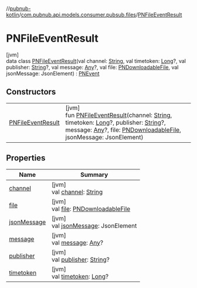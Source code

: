 //[pubnub-kotlin](../../../index.md)/[com.pubnub.api.models.consumer.pubsub.files](../index.md)/[PNFileEventResult](index.md)

# PNFileEventResult

[jvm]\
data class [PNFileEventResult](index.md)(val channel: [String](https://kotlinlang.org/api/latest/jvm/stdlib/kotlin/-string/index.html), val timetoken: [Long](https://kotlinlang.org/api/latest/jvm/stdlib/kotlin/-long/index.html)?, val publisher: [String](https://kotlinlang.org/api/latest/jvm/stdlib/kotlin/-string/index.html)?, val message: [Any](https://kotlinlang.org/api/latest/jvm/stdlib/kotlin/-any/index.html)?, val file: [PNDownloadableFile](../../com.pubnub.api.models.consumer.files/-p-n-downloadable-file/index.md), val jsonMessage: JsonElement) : [PNEvent](../../com.pubnub.api.models.consumer.pubsub/-p-n-event/index.md)

## Constructors

| | |
|---|---|
| [PNFileEventResult](-p-n-file-event-result.md) | [jvm]<br>fun [PNFileEventResult](-p-n-file-event-result.md)(channel: [String](https://kotlinlang.org/api/latest/jvm/stdlib/kotlin/-string/index.html), timetoken: [Long](https://kotlinlang.org/api/latest/jvm/stdlib/kotlin/-long/index.html)?, publisher: [String](https://kotlinlang.org/api/latest/jvm/stdlib/kotlin/-string/index.html)?, message: [Any](https://kotlinlang.org/api/latest/jvm/stdlib/kotlin/-any/index.html)?, file: [PNDownloadableFile](../../com.pubnub.api.models.consumer.files/-p-n-downloadable-file/index.md), jsonMessage: JsonElement) |

## Properties

| Name | Summary |
|---|---|
| [channel](channel.md) | [jvm]<br>val [channel](channel.md): [String](https://kotlinlang.org/api/latest/jvm/stdlib/kotlin/-string/index.html) |
| [file](file.md) | [jvm]<br>val [file](file.md): [PNDownloadableFile](../../com.pubnub.api.models.consumer.files/-p-n-downloadable-file/index.md) |
| [jsonMessage](json-message.md) | [jvm]<br>val [jsonMessage](json-message.md): JsonElement |
| [message](message.md) | [jvm]<br>val [message](message.md): [Any](https://kotlinlang.org/api/latest/jvm/stdlib/kotlin/-any/index.html)? |
| [publisher](publisher.md) | [jvm]<br>val [publisher](publisher.md): [String](https://kotlinlang.org/api/latest/jvm/stdlib/kotlin/-string/index.html)? |
| [timetoken](timetoken.md) | [jvm]<br>val [timetoken](timetoken.md): [Long](https://kotlinlang.org/api/latest/jvm/stdlib/kotlin/-long/index.html)? |
